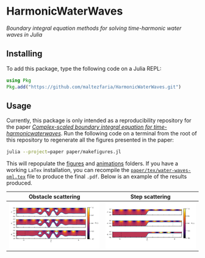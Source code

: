 # HarmonicWaterWaves

*Boundary integral equation methods for solving time-harmonic water waves in
Julia*

## Installing

To add this package, type the following code on a Julia REPL:

```julia
using Pkg
Pkg.add("https://github.com/maltezfaria/HarmonicWaterWaves.git")
```

## Usage

Currently, this package is only intended as a reproducibility repository for the
paper [*Complex-scaled boundary integral equation for
time-harmonicwaterwaves*](paper/tex/water-waves-pml.pdf). Run the following code
on a terminal from the root of this repository to regenerate all the figures
presented in the paper:

```bash
julia --project=paper paper/makefigures.jl
```

This will repopulate the [figures](paper/figure) and [animations](paper/animations) folders.
If you have a working `LaTex` installation, you can recompile the
[`paper/tex/water-waves-pml.tex`](paper/tex/water-waves-pml.tex) file to produce the final
`.pdf`. Below is an example of the results produced.

Obstacle scattering            |  Step scattering
:-------------------------:|:-------------------------:
![](jellyfish_fields.gif)  |  ![](step_animation.gif)
